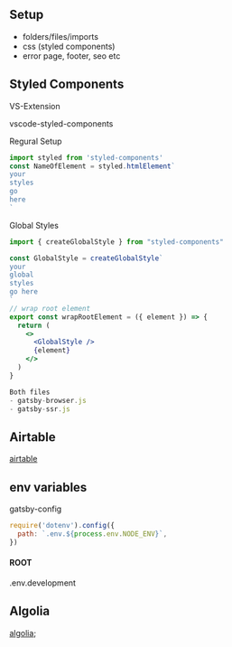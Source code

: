 ## Setup

- folders/files/imports
- css (styled components)
- error page, footer, seo etc

## Styled Components

VS-Extension

vscode-styled-components

Regural Setup

```jsx
import styled from 'styled-components'
const NameOfElement = styled.htmlElement`
your
styles
go
here
`
```

Global Styles

```jsx
import { createGlobalStyle } from "styled-components"

const GlobalStyle = createGlobalStyle`
your
global
styles
go here
`
// wrap root element
export const wrapRootElement = ({ element }) => {
  return (
    <>
      <GlobalStyle />
      {element}
    </>
  )
}

Both files
- gatsby-browser.js
- gatsby-ssr.js

```

## Airtable

[airtable](https://airtable.com/invite/r/h4p0v9Vg)

## env variables

gatsby-config

```js
require('dotenv').config({
  path: `.env.${process.env.NODE_ENV}`,
})
```

#### ROOT

.env.development

## Algolia

[algolia](https://www.algolia.com/);
